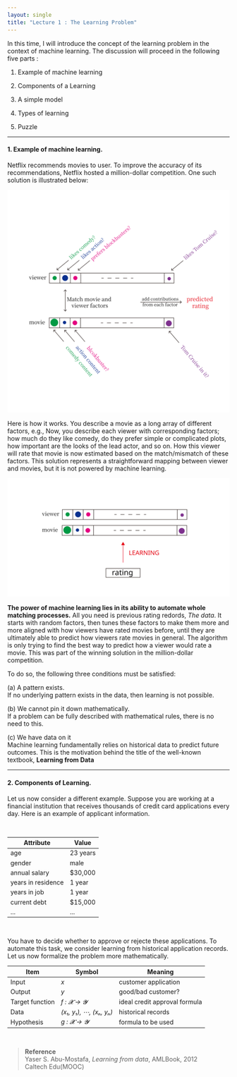 ```yaml
---
layout: single
title: "Lecture 1 : The Learning Problem" 
---
```


In this time, I will introduce the concept of the learning problem in the context of machine learning. The discussion will proceed in the following five parts : 
<br>

1. Example of machine learning   

2. Components of a Learning   

3. A simple model   

4. Types of learning   

5. Puzzle


---


#### 1. Example of machine learning.

Netflix recommends movies to user. To improve the accuracy of its recommendations, Netflix hosted a million-dollar competition. One such solution is illustrated below: 

![solution](/assets/images/fig_1.svg)

Here is how it works. You describe a movie as a long array of different factors, e.g., Now, you describe each viewer with corresponding factors; how much do they like comedy, do they prefer simple or complicated plots, how important are the looks of the lead actor, and so on. How this viewer will rate that movie is now estimated based on the match/mismatch of these factors. This solution represents a straightforward mapping between viewer and movies, but it is not powered by machine learning.

![solution](/assets/images/fig_2.svg)

**The power of machine learning lies in its ability to automate whole matching processes.** All you need is previous rating redords, *The data*. It starts with random factors, then tunes these factors to make them more and more aligned with how viewers have rated movies before, until they are ultimately able to predict how viewers rate movies in general. The algorithm is only trying to find the best way to predict how a viewer would rate a movie. This was part of the winning solution in the million-dollar competition. 

To do so, the following three conditions must be satisfied: 


(a) A pattern exists.     
If no underlying pattern exists in the data, then learning is not possible. 

   
(b) We cannot pin it down mathematically.    
If a problem can be fully described with mathematical rules, there is no need to this.

   
(c) We have data on it   
Machine learning fundamentally relies on historical data to predict future outcomes. 
This is the motivation behind the title of the well-known textbook, **Learning from Data** 

---


#### 2. Components of Learning.
Let us now consider a different example. Suppose you are working at a financial institution that receives thousands of credit card applications every day. Here is an example of applicant information.    

<br>
<div align="center">

| Attribute            | Value       |
|----------------------|-------------|
| age                  | 23 years    |
| gender               | male        |
| annual salary        | $30,000     |
| years in residence   | 1 year      |
| years in job         | 1 year      |
| current debt         | $15,000     |
| ...                  | ...         |

</div>
<br>

   
You have to decide whether to approve or rejecte these applications. To automate this task, we consider learning from historical application records. Let us now formalize the problem more mathematically.
<br>
<div align="center">

|  Item              | Symbol                                  | Meaning                    |
|-------------------|---------------------------------------------|--------------------------------------|
| Input             | *x*                                       | customer application              |
| Output            | *y*                                         | good/bad customer?                |
| Target function   | *f : 𝓧 → 𝓨*                                 | ideal credit approval formula     |
| Data              | *(x₁, y₁), ⋯, (xₙ, yₙ)*             | historical records                |
| Hypothesis        | *g : 𝓧 → 𝓨*                                 | formula to be used                |

</div>
<br>


> **Reference**  
> Yaser S. Abu-Mostafa, *Learning from data*, AMLBook, 2012    
> Caltech Edu(MOOC)

